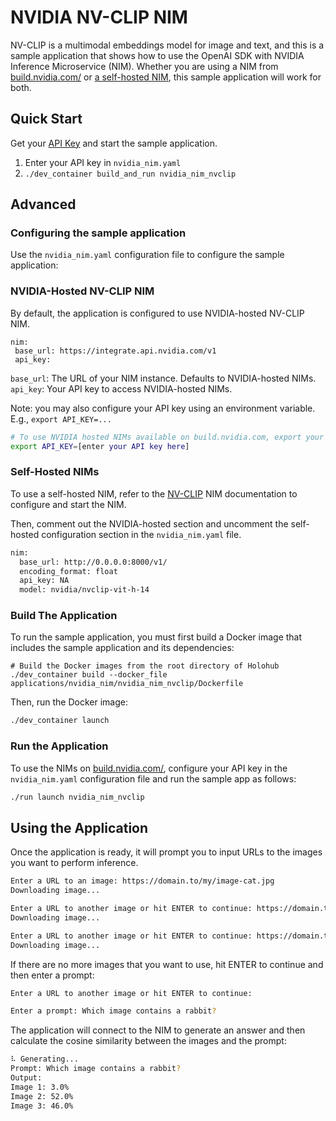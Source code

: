 # NVIDIA NV-CLIP NIM

NV-CLIP is a multimodal embeddings model for image and text, and this is a sample application that shows how to use the OpenAI SDK with NVIDIA Inference Microservice (NIM). Whether you are using a NIM from [build.nvidia.com/](https://build.nvidia.com/) or [a self-hosted NIM](https://docs.nvidia.com/nim/nvclip/latest/getting-started.html#option-2-from-ngc), this sample application will work for both.

## Quick Start

Get your [API Key](https://docs.nvidia.com/nim/nvclip/latest/getting-started.html#generate-an-api-key) and start the sample application.

1. Enter your API key in `nvidia_nim.yaml`
2. `./dev_container build_and_run nvidia_nim_nvclip`

## Advanced

### Configuring the sample application

Use the `nvidia_nim.yaml` configuration file to configure the sample application:

### NVIDIA-Hosted NV-CLIP NIM

By default, the application is configured to use NVIDIA-hosted NV-CLIP NIM.

```
nim:
 base_url: https://integrate.api.nvidia.com/v1
 api_key:

```

`base_url`: The URL of your NIM instance. Defaults to NVIDIA-hosted NIMs.
`api_key`: Your API key to access NVIDIA-hosted NIMs.


Note: you may also configure your API key using an environment variable.
E.g., `export API_KEY=...`

```bash
# To use NVIDIA hosted NIMs available on build.nvidia.com, export your API key first
export API_KEY=[enter your API key here]
```


### Self-Hosted NIMs

To use a self-hosted NIM, refer to the [NV-CLIP](https://docs.nvidia.com/nim/nvclip/latest/getting-started.html) NIM documentation to configure and start the NIM.

Then, comment out the NVIDIA-hosted section and uncomment the self-hosted configuration section in the `nvidia_nim.yaml` file.

```bash
nim:
  base_url: http://0.0.0.0:8000/v1/
  encoding_format: float
  api_key: NA
  model: nvidia/nvclip-vit-h-14
```


### Build The Application

To run the sample application, you must first build a Docker image that includes the sample application and its dependencies:

```
# Build the Docker images from the root directory of Holohub
./dev_container build --docker_file applications/nvidia_nim/nvidia_nim_nvclip/Dockerfile
```

Then, run the Docker image:

```bash
./dev_container launch
```


### Run the Application

To use the NIMs on [build.nvidia.com/](https://build.nvidia.com/), configure your API key in the `nvidia_nim.yaml` configuration file and run the sample app as follows:

```bash
./run launch nvidia_nim_nvclip
```

## Using the Application

Once the application is ready, it will prompt you to input URLs to the images you want to perform inference.

```bash
Enter a URL to an image: https://domain.to/my/image-cat.jpg
Downloading image...

Enter a URL to another image or hit ENTER to continue: https://domain.to/my/image-rabbit.jpg
Downloading image...

Enter a URL to another image or hit ENTER to continue: https://domain.to/my/image-dog.jpg
Downloading image...

```

If there are no more images that you want to use, hit ENTER to continue and then enter a prompt:

```bash
Enter a URL to another image or hit ENTER to continue:

Enter a prompt: Which image contains a rabbit?
```

The application will connect to the NIM to generate an answer and then calculate the cosine similarity between the images and the prompt:

```bash
⠧ Generating...
Prompt: Which image contains a rabbit?
Output:
Image 1: 3.0%
Image 2: 52.0%
Image 3: 46.0%
```